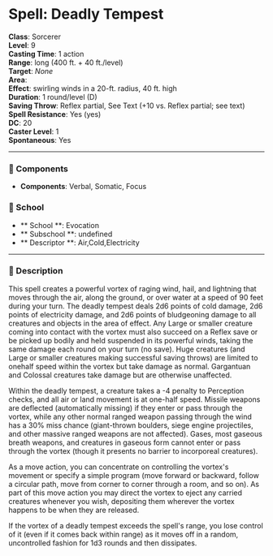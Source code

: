 
# Spell: Deadly Tempest
**Class**: Sorcerer  
**Level**: 9  
**Casting Time**: 1 action  
**Range**: long (400 ft. + 40 ft./level)  
**Target**: _None_  
**Area**:   
**Effect**: swirling winds in a 20-ft. radius, 40 ft. high  
**Duration**: 1 round/level (D)  
**Saving Throw**: Reflex partial, See Text (+10 vs. Reflex partial; see text)  
**Spell Resistance**: Yes (yes)  
**DC**: 20  
**Caster Level**: 1  
**Spontaneous**: Yes

---

### 🔮 Components
- **Components**: Verbal, Somatic, Focus

### 🏫 School
- ** School **: Evocation
- ** Subschool **: undefined
- ** Descriptor **: Air,Cold,Electricity
---

### 📜 Description
This spell creates a powerful vortex of raging wind, hail, and lightning that moves through the air, along the ground, or over water at a speed of 90 feet during your turn. The deadly tempest deals 2d6 points of cold damage, 2d6 points of electricity damage, and 2d6 points of bludgeoning damage to all creatures and objects in the area of effect. Any Large or smaller creature coming into contact with the vortex must also succeed on a Reflex save or be picked up bodily and held suspended in its powerful winds, taking the same damage each round on your turn (no save). Huge creatures (and Large or smaller creatures making successful saving throws) are limited to onehalf speed within the vortex but take damage as normal. Gargantuan and Colossal creatures take damage but are otherwise unaffected.

Within the deadly tempest, a creature takes a -4 penalty to Perception checks, and all air or land movement is at one-half speed. Missile weapons are deflected (automatically missing) if they enter or pass through the vortex, while any other normal ranged weapon passing through the wind has a 30% miss chance (giant-thrown boulders, siege engine projectiles, and other massive ranged weapons are not affected). Gases, most gaseous breath weapons, and creatures in gaseous form cannot enter or pass through the vortex (though it presents no barrier to incorporeal creatures).

As a move action, you can concentrate on controlling the vortex's movement or specify a simple program (move forward or backward, follow a circular path, move from corner to corner through a room, and so on). As part of this move action you may direct the vortex to eject any carried creatures whenever you wish, depositing them wherever the vortex happens to be when they are released.

If the vortex of a deadly tempest exceeds the spell's range, you lose control of it (even if it comes back within range) as it moves off in a random, uncontrolled fashion for 1d3 rounds and then dissipates.
